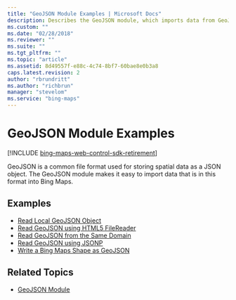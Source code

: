```yaml
---
title: "GeoJSON Module Examples | Microsoft Docs"
description: Describes the GeoJSON module, which imports data from GeoJSON files into Bing Maps, and provides a list of GeoJSON module examples and related topics.
ms.custom: ""
ms.date: "02/28/2018"
ms.reviewer: ""
ms.suite: ""
ms.tgt_pltfrm: ""
ms.topic: "article"
ms.assetid: 8d49557f-e88c-4c74-8bf7-60bae8e0b3a8
caps.latest.revision: 2
author: "rbrundritt"
ms.author: "richbrun"
manager: "stevelom"
ms.service: "bing-maps"
---
```


# GeoJSON Module Examples

[!INCLUDE [bing-maps-web-control-sdk-retirement](../../includes/bing-maps-web-control-sdk-retirement.md)]

GeoJSON is a common file format used for storing spatial data as a JSON object. The GeoJSON module makes it easy to import data that is in this format into Bing Maps.

## Examples

* [Read Local GeoJSON Object](read-local-geojson-object-example.md)
* [Read GeoJSON using HTML5 FileReader](read-geojson-using-html5-filereader.md)
* [Read GeoJSON from the Same Domain](read-same-domain-geojson-example.md)
* [Read GeoJSON using JSONP](read-geojson-from-the-web-using-jsonp-example.md)
* [Write a Bing Maps Shape as GeoJSON](write-bing-maps-shape-as-geojson-example.md)
  
## Related Topics

* [GeoJSON Module](../../modules/geojson-module/index.md)
